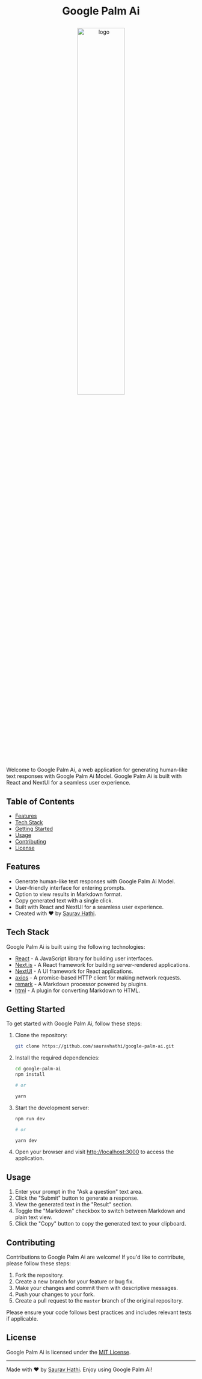# <p align="center">Google Palm Ai</p>

<p align="center">

  <img src="https://github.com/sauravhathi/google-palm-ai/assets/61316762/cdf10dea-a3c1-43ed-aa5c-d110514bc66c" alt="logo" style="width: 50%">

</p>

Welcome to Google Palm Ai, a web application for generating human-like text responses with Google Palm Ai Model. Google Palm Ai is built with React and NextUI for a seamless user experience.

## Table of Contents
- [Features](#features)
- [Tech Stack](#tech-stack)
- [Getting Started](#getting-started)
- [Usage](#usage)
- [Contributing](#contributing)
- [License](#license)

## Features

- Generate human-like text responses with Google Palm Ai Model.
- User-friendly interface for entering prompts.
- Option to view results in Markdown format.
- Copy generated text with a single click.
- Built with React and NextUI for a seamless user experience.
- Created with ❤️ by [Saurav Hathi](https://github.com/sauravhathi).

## Tech Stack

Google Palm Ai is built using the following technologies:

- [React](https://reactjs.org/) - A JavaScript library for building user interfaces.
- [Next.js](https://nextjs.org/) - A React framework for building server-rendered applications.
- [NextUI](https://nextui.org/) - A UI framework for React applications.
- [axios](https://github.com/axios/axios) - A promise-based HTTP client for making network requests.
- [remark](https://github.com/remarkjs/remark) - A Markdown processor powered by plugins.
- [html](https://github.com/remarkjs/remark-html) - A plugin for converting Markdown to HTML.

## Getting Started

To get started with Google Palm Ai, follow these steps:

1. Clone the repository:

   ```bash
   git clone https://github.com/sauravhathi/google-palm-ai.git
   ```

2. Install the required dependencies:

   ```bash
   cd google-palm-ai
   npm install

   # or

   yarn
   ```

3. Start the development server:

   ```bash
   npm run dev

   # or

   yarn dev
   ```

4. Open your browser and visit [http://localhost:3000](http://localhost:3000) to access the application.

## Usage

1. Enter your prompt in the "Ask a question" text area.
2. Click the "Submit" button to generate a response.
3. View the generated text in the "Result" section.
4. Toggle the "Markdown" checkbox to switch between Markdown and plain text view.
5. Click the "Copy" button to copy the generated text to your clipboard.

## Contributing

Contributions to Google Palm Ai are welcome! If you'd like to contribute, please follow these steps:

1. Fork the repository.
2. Create a new branch for your feature or bug fix.
3. Make your changes and commit them with descriptive messages.
4. Push your changes to your fork.
5. Create a pull request to the `master` branch of the original repository.

Please ensure your code follows best practices and includes relevant tests if applicable.

## License

Google Palm Ai is licensed under the [MIT License](https://github.com/sauravhathi/google-palm-ai/blob/master/LICENSE).

---

Made with ❤️ by [Saurav Hathi](https://github.com/sauravhathi). Enjoy using Google Palm Ai!
